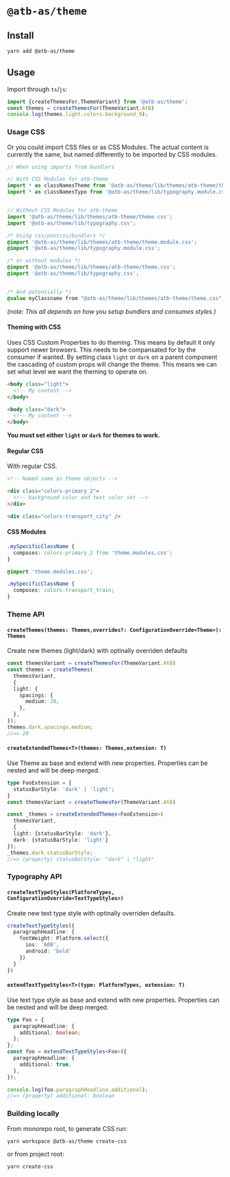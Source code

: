 # `@atb-as/theme`

## Install

```sh
yarn add @atb-as/theme
```


## Usage

Import through `ts`/`js`:


```ts
import {createThemesFor,ThemeVariant} from '@atb-as/theme';
const themes = createThemesFor(ThemeVariant.AtB)
console.log(themes.light.colors.background_0);
```


### Usage CSS

Or you could import CSS files or as CSS Modules. The actual content is currently the same, but named differently to be imported by CSS modules.


```ts
// When using imports from bundlers

// With CSS Modules for atb-theme
import * as classNamesTheme from '@atb-as/theme/lib/themes/atb-theme/theme.module.css';
import * as classNamesTypo from '@atb-as/theme/lib/typography.module.css';


// Without CSS Modules for atb-theme
import '@atb-as/theme/lib/themes/atb-theme/theme.css';
import '@atb-as/theme/lib/typography.css';
```

```css
/* Using css/postcss/bundlers */
@import '@atb-as/theme/lib/themes/atb-theme/theme.module.css';
@import '@atb-as/theme/lib/typography.module.css';

/* or without modules */
@import '@atb-as/theme/lib/themes/atb-theme/theme.css';
@import '@atb-as/theme/lib/typography.css';


/* And potentially */
@value myClassname from "@atb-as/theme/lib/themes/atb-theme/theme.css";
```

_(note: This all depends on how you setup bundlers and consumes styles.)_


#### Theming with CSS

Uses CSS Custom Properties to do theming. This means by default it only support newer browsers. This needs to be compansated for by the consumer if wanted.
By setting class `light` or `dark` on a parent component the cascading of custom props will change the theme. This means we can set what level we want the theming to operate on.

```html
<body class="light">
  <!-- My content -->
</body>

<body class="dark">
  <!-- My content -->
</body>
```

**You must set either `light` or `dark` for themes to work.**

#### Regular CSS

With regular CSS.

```html
<!-- Named same as theme objects -->

<div class="colors-primary_2">
  <!-- background color and text color set -->
</div>

<div class="colors-transport_city" />
```

#### CSS Modules

```css
.mySpecificClassName {
  composes: colors-primary_2 from 'theme.modules.css';
}
```

```css
@import 'theme.modules.css';

.mySpecificClassName {
  composes: colors-transport_train;
}
```

### Theme API

#### `createThemes(themes: Themes,overrides?: ConfigurationOverride<Theme>): Themes`

Create new themes (light/dark) with optinally overriden defaults

```ts
const themesVariant = createThemesFor(ThemeVariant.AtB)
const themes = createThemes(
  themesVariant,
  {
  light: {
    spacings: {
      medium: 20,
    },
  },
});
themes.dark.spacings.medium;
//=> 20
```


#### `createExtendedThemes<T>(themes: Themes,extension: T)`

Use Theme as base and extend with new properties. Properties can be nested and will be deep merged.

```ts
type FooExtension = {
  statusBarStyle: 'dark' | 'light';
}
const themesVariant = createThemesFor(ThemeVariant.AtB)

const _themes = createExtendedThemes<FooExtension>(
  themesVariant,
  {
  light: {statusBarStyle: 'dark'},
  dark: {statusBarStyle: 'light'}
});
_themes.dark.statusBarStyle;
//=> (property) statusBarStyle: "dark" | "light"
```

### Typography API

#### `createTextTypeStyles(PlatformTypes, ConfigurationOverride<TextTypeStyles>)`

Create new text type style with optinally overriden defaults.

```ts
createTextTypeStyles({
  paragraphHeadline: {
    fontWeight: Platform.select({
      ios: '600',
      android: 'bold'
    })
  }
})
```

#### `extendTextTypeStyles<T>(type: PlatformTypes, extension: T)`

Use text type style as base and extend with new properties. Properties can be nested and will be deep merged.

```ts
type Foo = {
  paragraphHeadline: {
    additional: boolean;
  };
};
const foo = extendTextTypeStyles<Foo>({
  paragraphHeadline: {
    additional: true,
  },
});

console.log(foo.paragraphHeadline.additional);
//=> (property) additional: boolean
```




### Building locally

From monorepo root, to generate CSS run:

```
yarn workspace @atb-as/theme create-css
```

or from project root:

```
yarn create-css
```